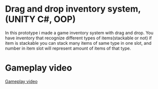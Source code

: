 # Drag and drop inventory system, (UNITY C#, OOP)
In this prototype i made a game inventory system with drag and drop.
You have inventory that recognize different types of items(stackable or not) if item is stackable you can stack many items of same type in one slot, and number in item slot will represent amount of items of that type.

# Gameplay video
[Gameplay video](https://youtu.be/Gq3BMho3okk)

